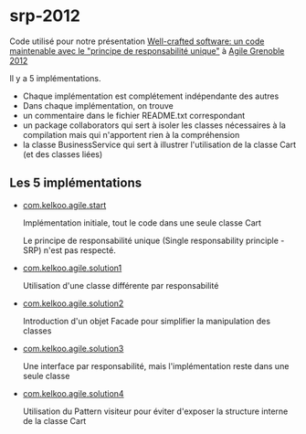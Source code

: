 srp-2012
========

Code utilisé pour notre présentation 
[Well-crafted software: un code maintenable avec le "principe de responsabilité unique"](http://sessions.agile-grenoble.org/program#session_detail_37) à 
[Agile Grenoble 2012](http://2012.agile-grenoble.org/)

Il y a 5 implémentations. 

* Chaque implémentation est complétement indépendante des autres
* Dans chaque implémentation, on trouve
 * un commentaire dans le fichier README.txt correspondant
 * un package collaborators qui sert à isoler les classes nécessaires à la compilation mais qui n'apportent rien à la compréhension
 * la classe BusinessService qui sert à illustrer l'utilisation de la classe Cart (et des classes liées) 

Les 5 implémentations
---------------------

* [com.kelkoo.agile.start](https://github.com/ncapponi/srp-2012/tree/master/src/main/java/com/kelkoo/agile/start) 

  Implémentation initiale, tout le code dans une seule classe Cart
  
  Le principe de responsabilité unique (Single responsability principle - SRP) n'est pas respecté.

* [com.kelkoo.agile.solution1](https://github.com/ncapponi/srp-2012/tree/master/src/main/java/com/kelkoo/agile/solution1)
 
  Utilisation d'une classe différente par responsabilité 

* [com.kelkoo.agile.solution2](https://github.com/ncapponi/srp-2012/tree/master/src/main/java/com/kelkoo/agile/solution2)

  Introduction d'un objet Facade pour simplifier la manipulation des classes

* [com.kelkoo.agile.solution3](https://github.com/ncapponi/srp-2012/tree/master/src/main/java/com/kelkoo/agile/solution3)

  Une interface par responsabilité, mais l'implémentation reste dans une seule classe

* [com.kelkoo.agile.solution4](https://github.com/ncapponi/srp-2012/tree/master/src/main/java/com/kelkoo/agile/solution4)
 
  Utilisation du Pattern visiteur pour éviter d'exposer la structure interne de la classe Cart
   